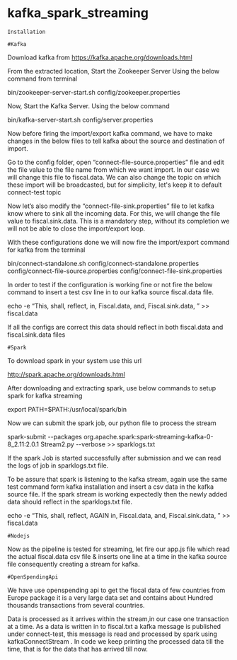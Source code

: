 # kafka_spark_streaming

    Installation 

	#Kafka
	
Download  kafka from https://kafka.apache.org/downloads.html 


From the extracted location,  Start the Zookeeper Server 
Using the below command from terminal

bin/zookeeper-server-start.sh config/zookeeper.properties


Now, Start the Kafka Server. Using the below command

bin/kafka-server-start.sh config/server.properties



Now before firing the import/export kafka command, we have to make changes in the below files to tell kafka about the source and destination of import. 

Go to the config folder, open “connect-file-source.properties” file and edit the file value to the file name from which we want import. In our case we will change this file to fiscal.data. We can also change the topic on which these import will be broadcasted, but for simplicity, let's keep it to default connect-test topic

Now let’s also modify the “connect-file-sink.properties” file to let kafka know where to sink all the incoming data. For this, we will change the file value to fiscal.sink.data. This is a mandatory step, without its completion we will not be able to close the import/export loop.


With these configurations done we will  now fire the import/export command for kafka from the terminal

bin/connect-standalone.sh config/connect-standalone.properties config/connect-file-source.properties config/connect-file-sink.properties


In order to test if the configuration is working fine or not fire the below command to insert a test csv line in to our kafka source fiscal.data file.

echo -e “This, shall, reflect, in, Fiscal.data, and,  Fiscal.sink.data, ” >> fiscal.data

If all the configs are correct this data should reflect in both fiscal.data and fiscal.sink.data files



	#Spark
	
To download spark in your system use this url 

http://spark.apache.org/downloads.html


After downloading and extracting spark, use below commands to setup spark for kafka streaming



 export PATH=$PATH:/usr/local/spark/bin



Now we can submit the spark job, our python file to process the stream

spark-submit  --packages org.apache.spark:spark-streaming-kafka-0-8_2.11:2.0.1 Stream2.py --verbose >> sparklogs.txt

If the spark Job is started successfully after submission and we can read the logs of job in sparklogs.txt file.


To be assure that spark is listening to the kafka stream, again use the same test command form kafka installation and insert a csv data in the kafka source file. If the spark stream is working expectedly then the newly added data should reflect in  the sparklogs.txt file. 

echo -e “This, shall, reflect, AGAIN  in, Fiscal.data, and,  Fiscal.sink.data, ” >> fiscal.data

	#Nodejs


Now as the pipeline is tested for streaming, let fire our app.js file which read the actual fiscal.data csv file & inserts one line at a time in the kafka source file consequently creating a stream for kafka.

	#OpenSpendingApi


 We have use openspending api to get the fiscal data of few countries from Europe package it is a very large data set and contains about Hundred thousands transactions from several countries.


Data is processed as it arrives within the stream,in our case one transaction at a time. As a data is written in to fiscal.txt a kafka message is published under connect-test, this message is read and processed by spark using kafkaConnectStream . In code  we keep printing the processed data till the time, that is for the data that has arrived till now.

